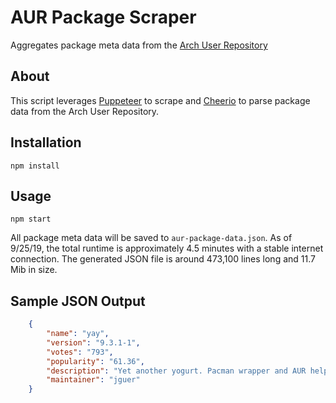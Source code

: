 # AUR Package Scraper
Aggregates package meta data from the [Arch User Repository](https://aur.archlinux.org/packages/)

## About
This script leverages [Puppeteer](https://github.com/GoogleChrome/puppeteer) to scrape and [Cheerio](https://github.com/cheeriojs/cheerio) to parse package data from the Arch User Repository. 

## Installation
```
npm install
```

## Usage
```
npm start
```

All package meta data will be saved to `aur-package-data.json`.  As of 9/25/19, the total runtime is approximately 4.5 minutes with a stable internet connection.  The generated JSON file is around 473,100 lines long and 11.7 Mib in size.

## Sample JSON Output
```json
	{
		"name": "yay",
		"version": "9.3.1-1",
		"votes": "793",
		"popularity": "61.36",
		"description": "Yet another yogurt. Pacman wrapper and AUR helper written in go.",
		"maintainer": "jguer"
	}
```
